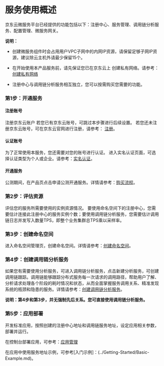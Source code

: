 # 服务使用概述


京东云微服务平台已经提供的功能包括以下：注册中心、服务管理、调用链分析服务、配置管理、微服务网关。 

**说明：**

-   创建微服务组件时会占用用户VPC子网中的内网IP资源，请保留足够子网IP资源，建议除云主机外请最少保留15个。

-   在开始使用本产品服务前，请先保证您已在京东云上 创建私有网络。请参考：[创建私有网络](../../../Networking/Virtual-Private-Cloud/Introduction/Product-Overview.md)

-   注册中心与调用链分析服务相互独立，您可以按需购买您需要的功能。



###  第1步：开通服务
#### 注册账号
注册京东云账户 若您已有京东云账号，可跳过本步骤进行后续设置。 若您还未注册京东云账号，可在京东云官网进行注册，请参考： [注册](https://user.jdcloud.com/register)。

#### 认证账号
为了正常使用本服务，您还需要对您的账号进行认证。
进入实名认证页面，可选择认证类型为个人或企业。请参考：[实名认证](https://uc.jdcloud.com/account/certify)。

#### 开通服务
公测期间，在产品页点击申请公测开通服务。详情请参考：[购买流程](../Pricing/Purchase-Process.md)。


### 第2步：评估资源
评估您的服务所需要使用的实例资源情况。 要使用命名空间下的注册中心，您需要估计连接此注册中心的服务实例个数；要使用调用链分析服务，您需要估计调用链日志并发写入数量TPS，即整个业务集群总TPS乘以采样率。

###  第3步：创建命名空间
进入命名空间管理页，创建命名空间。详情请参考：[创建命名空间](../Operation-Guide/Operation-Guide/Namespace.md)。

### 第4步：创建调用链分析服务
如果您有需要使用分析服务，可进入调用链分析服务，点击新建分析服务，可创建调用链跟踪。调用链能够跟踪分布式服务每一次请求的调用路径，帮助用户了解、分析请求处理各个阶段的耗时情况和状态，从而全面掌握服务调用关系、精准发现系统的瓶颈和隐患的服务。详情请参考：[创建调用链分析服务](../Operation-Guide/DevOps/Analysis-Service.md)。

**说明：第4步和第3步，并无强制先后关系。您可直接使用调用链分析服务。**

### 第5步：应用部署

开发标准应用，按照创建的注册中心地址和调用链服务地址，设定应用相关参数，部署并运行。

在控制台部署应用，可参考：[应用管理](../Operation-Guide/APP-Manage/APPList.md)

在应用中使用服务地址示例，可参考[入门示例]：(../Getting-Started/Basic-Example.md)。

  
